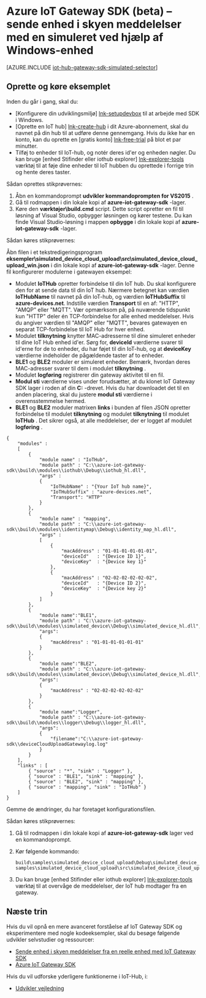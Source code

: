 <properties
    pageTitle="Simulere en enhed med IoT Gateway SDK | Microsoft Azure"
    description="Azure IoT Gateway SDK gennemgang ved hjælp af Windows til at illustrere afsendelse telemetri fra en simuleret enhed ved hjælp af Azure IoT Gateway SDK."
    services="iot-hub"
    documentationCenter=""
    authors="chipalost"
    manager="timlt"
    editor=""/>

<tags
     ms.service="iot-hub"
     ms.devlang="cpp"
     ms.topic="article"
     ms.tgt_pltfrm="na"
     ms.workload="na"
     ms.date="08/29/2016"
     ms.author="andbuc"/>


# <a name="azure-iot-gateway-sdk-beta--send-device-to-cloud-messages-with-a-simulated-device-using-windows"></a>Azure IoT Gateway SDK (beta) – sende enhed i skyen meddelelser med en simuleret ved hjælp af Windows-enhed

[AZURE.INCLUDE [iot-hub-gateway-sdk-simulated-selector](../../includes/iot-hub-gateway-sdk-simulated-selector.md)]

## <a name="build-and-run-the-sample"></a>Oprette og køre eksemplet

Inden du går i gang, skal du:

- [Konfigurere din udviklingsmiljø] [ lnk-setupdevbox] til at arbejde med SDK i Windows.
- [Oprette en IoT hub] [ lnk-create-hub] i dit Azure-abonnement, skal du navnet på din hub til at udføre denne gennemgang. Hvis du ikke har en konto, kan du oprette en [gratis konto] [ lnk-free-trial] på blot et par minutter.
- Tilføj to enheder til IoT-hub, og notér deres id'er og enheden nøgler. Du kan bruge [enhed Stifinder eller iothub explorer] [ lnk-explorer-tools] værktøj til at føje dine enheder til IoT hubben du oprettede i forrige trin og hente deres taster.

Sådan oprettes stikprøvernes:

1. Åbn en kommandoprompt **udvikler kommandoprompten for VS2015** .
2. Gå til rodmappen i din lokale kopi af **azure-iot-gateway-sdk** -lager.
3. Køre den **værktøjer\\build.cmd** script. Dette script opretter en fil til løsning af Visual Studio, opbygger løsningen og kører testene. Du kan finde Visual Studio-løsning i mappen **opbygge** i din lokale kopi af **azure-iot-gateway-sdk** -lager.

Sådan køres stikprøvernes:

Åbn filen i et tekstredigeringsprogram **eksempler\\simulated_device_cloud_upload\\src\\simulated_device_cloud_upload_win.json** i din lokale kopi af **azure-iot-gateway-sdk** -lager. Denne fil konfigurerer modulerne i gatewayen eksempel:

- Modulet **IoTHub** opretter forbindelse til din IoT hub. Du skal konfigurere den for at sende data til din IoT hub. Nærmere betegnet kan værdien **IoTHubName** til navnet på din IoT-hub, og værdien **IoTHubSuffix** til **azure-devices.net**. Indstille værdien **Transport** til en af: "HTTP", "AMQP" eller "MQTT". Vær opmærksom på, på nuværende tidspunkt kun "HTTP" deler én TCP-forbindelse for alle enhed meddelelser. Hvis du angiver værdien til "AMQP" eller "MQTT", bevares gatewayen en separat TCP-forbindelse til IoT Hub for hver enhed.
- Modulet **tilknytning** knytter MAC-adresserne til dine simuleret enheder til dine IoT Hub enhed id'er. Sørg for, **deviceId** værdierne svarer til id'erne for de to enheder, du har føjet til din IoT-hub, og at **deviceKey** værdierne indeholder de pågældende taster af to enheder.
- **BLE1** og **BLE2** moduler er simuleret enheder. Bemærk, hvordan deres MAC-adresser svarer til dem i modulet **tilknytning** .
- Modulet **logføring** registrerer din gateway aktivitet til en fil.
- **Modul sti** værdierne vises under forudsætter, at du klonet IoT Gateway SDK lager i roden af din **C:** -drevet. Hvis du har downloadet det til en anden placering, skal du justere **modul sti** værdierne i overensstemmelse hermed.
- **BLE1** og **BLE2** moduler matrixen **links** i bunden af filen JSON opretter forbindelse til modulet **tilknytning** og modulet **tilknytning** til modulet **IoTHub** . Det sikrer også, at alle meddelelser, der er logget af modulet **logføring** .

```
{
    "modules" :
    [ 
        {
            "module name" : "IoTHub",
            "module path" : "C:\\azure-iot-gateway-sdk\\build\\modules\\iothub\\Debug\\iothub_hl.dll",
            "args" : 
            {
                "IoTHubName" : "{Your IoT hub name}",
                "IoTHubSuffix" : "azure-devices.net",
                "Transport": "HTTP"
            }
        },
        {
            "module name" : "mapping",
            "module path" : "C:\\azure-iot-gateway-sdk\\build\\modules\\identitymap\\Debug\\identity_map_hl.dll",
            "args" : 
            [
                {
                    "macAddress" : "01-01-01-01-01-01",
                    "deviceId"   : "{Device ID 1}",
                    "deviceKey"  : "{Device key 1}"
                },
                {
                    "macAddress" : "02-02-02-02-02-02",
                    "deviceId"   : "{Device ID 2}",
                    "deviceKey"  : "{Device key 2}"
                }
            ]
        },
        {
            "module name":"BLE1",
            "module path" : "C:\\azure-iot-gateway-sdk\\build\\modules\\simulated_device\\Debug\\simulated_device_hl.dll",
            "args":
            {
                "macAddress" : "01-01-01-01-01-01"
            }
        },
        {
            "module name":"BLE2",
            "module path" : "C:\\azure-iot-gateway-sdk\\build\\modules\\simulated_device\\Debug\\simulated_device_hl.dll",
            "args":
            {
                "macAddress" : "02-02-02-02-02-02"
            }
        },
        {
            "module name":"Logger",
            "module path" : "C:\\azure-iot-gateway-sdk\\build\\modules\\logger\\Debug\\logger_hl.dll",
            "args":
            {
                "filename":"C:\\azure-iot-gateway-sdk\\deviceCloudUploadGatewaylog.log"
            }
        }
    ],
    "links" : [
        { "source" : "*", "sink" : "Logger" },
        { "source" : "BLE1", "sink" : "mapping" },
        { "source" : "BLE2", "sink" : "mapping" },
        { "source" : "mapping", "sink" : "IoTHub" }
    ]
}
```

Gemme de ændringer, du har foretaget konfigurationsfilen.

Sådan køres stikprøvernes:

1. Gå til rodmappen i din lokale kopi af **azure-iot-gateway-sdk** lager ved en kommandoprompt.
2. Kør følgende kommando:
  
    ```
    build\samples\simulated_device_cloud_upload\Debug\simulated_device_cloud_upload_sample.exe samples\simulated_device_cloud_upload\src\simulated_device_cloud_upload_win.json
    ```

3. Du kan bruge [enhed Stifinder eller iothub explorer] [ lnk-explorer-tools] værktøj til at overvåge de meddelelser, der IoT hub modtager fra en gateway.


## <a name="next-steps"></a>Næste trin

Hvis du vil opnå en mere avanceret forståelse af IoT Gateway SDK og eksperimentere med nogle kodeeksempler, skal du besøge følgende udvikler selvstudier og ressourcer:

- [Sende enhed i skyen meddelelser fra en reelle enhed med IoT Gateway SDK][lnk-physical-device]
- [Azure IoT Gateway SDK][lnk-gateway-sdk]

Hvis du vil udforske yderligere funktionerne i IoT-Hub, i:

- [Udvikler vejledning][lnk-devguide]

<!-- Links -->
[lnk-setupdevbox]: https://github.com/Azure/azure-iot-gateway-sdk/blob/master/doc/devbox_setup.md
[lnk-free-trial]: https://azure.microsoft.com/pricing/free-trial/
[lnk-explorer-tools]: https://github.com/Azure/azure-iot-sdks/blob/master/doc/manage_iot_hub.md
[lnk-gateway-sdk]: https://github.com/Azure/azure-iot-gateway-sdk/

[lnk-physical-device]: iot-hub-gateway-sdk-physical-device.md

[lnk-devguide]: ./iot-hub-devguide.md
[lnk-create-hub]: iot-hub-create-through-portal.md 